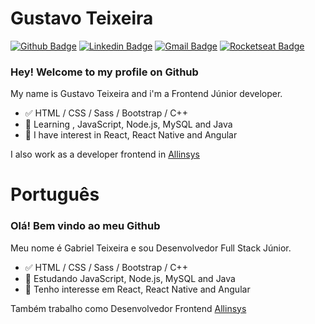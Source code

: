 
# Gustavo Teixeira 

[![Github Badge](https://img.shields.io/badge/-Github-000?style=flat-square&logo=Github&logoColor=white&link=https://github.com/gabriel-nt)](https://github.com/gustavo-nt)
[![Linkedin Badge](https://img.shields.io/badge/-LinkedIn-blue?style=flat-square&logo=Linkedin&logoColor=white&link=https://www.linkedin.com/in/gustavo-nt/)](https://www.linkedin.com/in/gustavo-nt/)
[![Gmail Badge](https://img.shields.io/badge/-Gmail-c14438?style=flat-square&logo=Gmail&logoColor=white&link=mailto:gabrielnt.dev@gmail.com)](mailto:gustavont.dev@gmail.com)
[![Rocketseat Badge](https://img.shields.io/badge/Rocketseat-8257e5?style=flat-square&link=https://app.rocketseat.com.br/me/gabriel-nt)](https://app.rocketseat.com.br/me/gustavo-nt)

### Hey! Welcome to my profile on Github

My name is Gustavo Teixeira and i'm a Frontend Júnior developer.

- ✅ HTML / CSS / Sass / Bootstrap / C++
- 📕 Learning , JavaScript, Node.js, MySQL and Java
- 📖 I have interest in React, React Native and Angular

I also work as a developer frontend in [Allinsys](http://allinsys.com.br)

# Português
### Olá! Bem vindo ao meu Github

Meu nome é Gabriel Teixeira e sou Desenvolvedor Full Stack Júnior.

- ✅ HTML / CSS / Sass / Bootstrap / C++
- 📕 Estudando JavaScript, Node.js, MySQL and Java
- 📖 Tenho interesse em React, React Native and Angular

Também trabalho como Desenvolvedor Frontend [Allinsys](http://allinsys.com.br)
